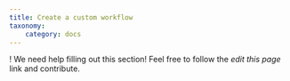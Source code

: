 ```yaml
---
title: Create a custom workflow
taxonomy:
    category: docs
---
```


! We need help filling out this section! Feel free to follow the *edit this page* link and contribute.
